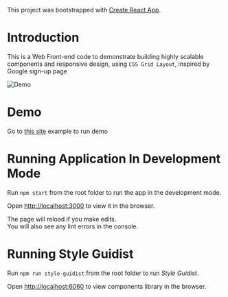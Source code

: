 This project was bootstrapped with [Create React App](https://github.com/facebook/create-react-app).

# Introduction

This is a Web Front-end code to demonstrate building highly scalable components and responsive design, using `CSS Grid Layout`, inspired by Google sign-up page<br>

![Demo](src/components/images/ScreenResposiveDemo.gif)

# Demo
Go to [this site](https://components-grids-typography.herokuapp.com/) example to run demo

# Running Application In Development Mode

Run `npm start` from the root folder to run the app in the development mode.<br>

Open [http://localhost:3000](http://localhost:3000) to view it in the browser.

The page will reload if you make edits.<br>
You will also see any lint errors in the console.

# Running Style Guidist

Run `npm run style-guidist` from the root folder to run *Style Guidist*.<br>

Open [http://localhost:6060](http://localhost:6060) to view components library in the browser.